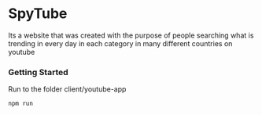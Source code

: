 # SpyTube

Its a website that was created with the purpose of people searching what is trending in every day in each category in many different countries on youtube

### Getting Started

Run to the folder client/youtube-app 
```
npm run
```